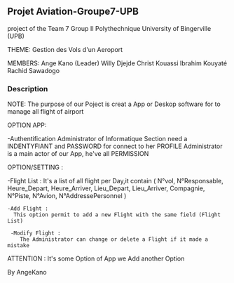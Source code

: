 
## Projet Aviation-Groupe7-UPB

project of the Team 7 Group II Polythechnique University of Bingerville (UPB)

THEME: Gestion des Vols d'un Aeroport 

MEMBERS: 
  Ange Kano (Leader)
  Willy Djejde
  Christ Kouassi
  Ibrahim Kouyaté
  Rachid Sawadogo

### Description
NOTE:
    The purpose of our Poject is creat a App or Deskop software for to manage all flight of airport 

OPTION APP:

-Authentification
  Administrator of Informatique Section need a INDENTYFIANT and PASSWORD for connect to her PROFILE
  Administrator is a main actor of our App, he've all PERMISSION 
  
  OPTION/SETTING :
   
   -Flight List :
       It's a list of all flight per Day,it contain (
       N°vol, N°Responsable, Heure_Depart, Heure_Arriver, Lieu_Depart, Lieu_Arriver, Compagnie, N°Piste, N°Avion, N°AddressePersonnel
       )
   
    -Add Flight :
      This option permit to add a new Flight with the same field (Flight List)
      
     -Modify Flight :
        The Administrator can change or delete a Flight if it made a mistake
       
ATTENTION : It's some Option of App we Add another Option 

By AngeKano 
  
 
